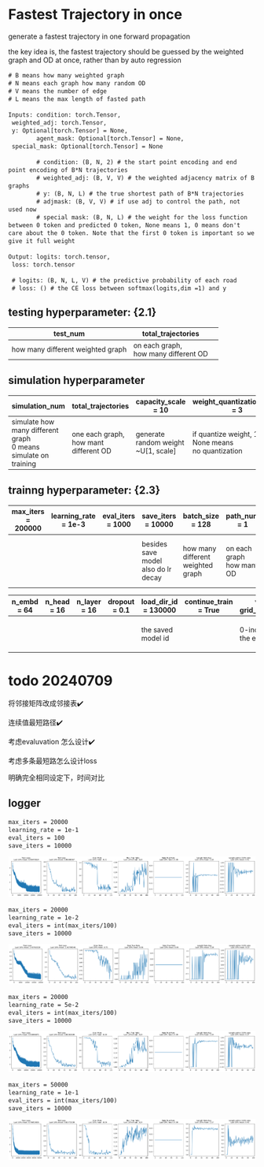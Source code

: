 # Fastest Trajectory in once

generate a fastest trajectory in one forward propagation

the key idea is, the fastest trajectory should be guessed by the weighted graph and OD at once, rather than by auto regression

```
# B means how many weighted graph
# N means each graph how many random OD
# V means the number of edge
# L means the max length of fasted path

Inputs: condition: torch.Tensor, 
 weighted_adj: torch.Tensor, 
 y: Optional[torch.Tensor] = None,
        agent_mask: Optional[torch.Tensor] = None, 
 special_mask: Optional[torch.Tensor] = None

        # condition: (B, N, 2) # the start point encoding and end point encoding of B*N trajectories
        # weighted_adj: (B, V, V) # the weighted adjacency matrix of B graphs
        # y: (B, N, L) # the true shortest path of B*N trajectories
        # adjmask: (B, V, V) # if use adj to control the path, not used now
        # special mask: (B, N, L) # the weight for the loss function between 0 token and predicted 0 token, None means 1, 0 means don't care about the 0 token. Note that the first 0 token is important so we give it full weight

Output: logits: torch.tensor,
 loss: torch.tensor

 # logits: (B, N, L, V) # the predictive probability of each road
 # loss: () # the CE loss between softmax(logits,dim =1) and y
```

## testing hyperparameter: {2.1}

| test_num                          | total_trajectories                         |  |
| --------------------------------- | ------------------------------------------ | - |
| how many different weighted graph | on each graph, <br />how many different OD |  |

## simulation hyperparameter

| simulation_num                                                      | total_trajectories                         | capacity_scale = 10                      | weight_quantization_scale = 3                             |
| ------------------------------------------------------------------- | ------------------------------------------ | ---------------------------------------- | --------------------------------------------------------- |
| simulate how many different graph<br />0 means simulate on training | one each graph,<br />how mant different OD | generate random weight<br />~U[1, scale] | if quantize weight, 1~ ?<br />None means no quantization |

## trainng hyperparameter: {2.3}

| max_iters = 200000 | learning_rate = 1e-3 | eval_iters = 1000 | save_iters = 10000                       | batch_size = 128                  | path_num = 1                   | block_size = 25                           | special_mask_value = 0.1                                                                      |
| ------------------ | -------------------- | ----------------- | ---------------------------------------- | --------------------------------- | ------------------------------ | ----------------------------------------- | --------------------------------------------------------------------------------------------- |
|                    |                      |                   | besides save model<br />also do lr decay | how many different weighted graph | on each graph<br />how many OD | The max length of<br /> all shortest path | the loss weight for "0 token"<br />the first 0 token has full loss<br />the other 0 token not |

| n_embd = 64 | n_head = 16 | n_layer = 16 | dropout = 0.1 | load_dir_id = 130000 | continue_train = True | vocab_size = grid_size*grid_size+1      | optimizer                                | lr_sched      |
| ----------- | ----------- | ------------ | ------------- | -------------------- | --------------------- | --------------------------------------- | ---------------------------------------- | ------------- |
|             |             |              |               | the saved model id   |                       | 0-indexing, 0 means the end placeholder | SGD(, , momentum=0.9, weight_decay=1e-4) | StepLR(,,0.1) |

# todo 20240709

将邻接矩阵改成邻接表✔️

连续值最短路径✔️

考虑evaluvation 怎么设计✔️

考虑多条最短路怎么设计loss

明确完全相同设定下，时间对比

## logger

```
max_iters = 20000
learning_rate = 1e-1
eval_iters = 100
save_iters = 10000
```
![logger](./image/fastest_trajectory/1.png)

```
max_iters = 20000
learning_rate = 1e-2
eval_iters = int(max_iters/100)
save_iters = 10000
```
![logger](./image/fastest_trajectory/2.png)

```
max_iters = 20000
learning_rate = 5e-2
eval_iters = int(max_iters/100)
save_iters = 10000
```
![logger](./image/fastest_trajectory/3.png)

```
max_iters = 50000
learning_rate = 1e-1
eval_iters = int(max_iters/100)
save_iters = 10000
```
![logger](./image/fastest_trajectory/4.png)
